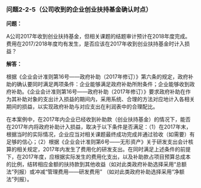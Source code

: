 ### 问题2-2-5（公司收到的企业创业扶持基金确认时点）

**问题：**

A公司2017年收到创业扶持基金，但相关课题的结题审计预计在2018年度完成。费用在2017/2018年度均有发生，是否应该在2017年收到创业扶持基金时计入损益？

**解答：**

根据《企业会计准则第16号——政府补助（2017年修订）》第六条的规定，政府补助的确认要同时满足两项条件：企业能够满足政府补助所附条件；企业能够收到政府补助。《企业会计准则第16号——政府补助（2017年修订）》要求政府补助在作为其补助对象的支出计入损益的期间内，采用系统、合理的方法对应地计入各相关期间的损益，以实现政府补助与对应支出在利润表中的合理配比。

在本案例中，在2017年内企业已经收到补助款（创业扶持基金）的情况下，能否在2017年内将政府补助计入损益，取决于以下条件是否满足：（1）在2017年末，根据当时的实际情况，企业应当对相关课题最终成功完成并通过验收（如需要）有足够的信心；（2）根据《企业会计准则第6号——无形资产》关于研发支出会计核算的相关规定，2017年内发生了费用化的研发支出。在同时满足上述条件的前提下，在2017年度，应根据实际发生的费用化支出，以及补助款占项目预算总成本的比例，结转相应金额的扶持款到其他收益（如对此类政府补助选择采用“总额法”列报）或冲减“管理费用——研发费用”
（如对此类政府补助选择采用“净额法”列报）。